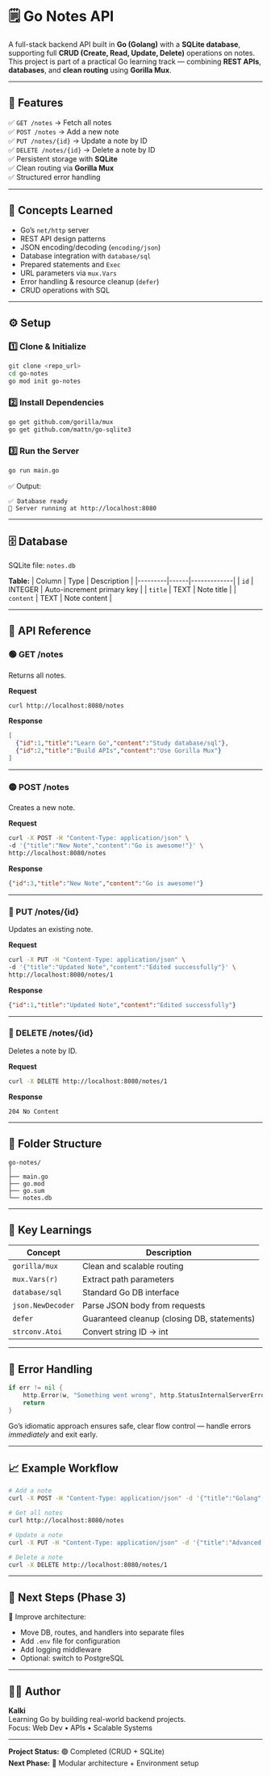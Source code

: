 # 🗒️ Go Notes API

A full-stack backend API built in **Go (Golang)** with a **SQLite database**, supporting full **CRUD (Create, Read, Update, Delete)** operations on notes.  
This project is part of a practical Go learning track — combining **REST APIs**, **databases**, and **clean routing** using **Gorilla Mux**.

---

## 🚀 Features

✅ `GET /notes` → Fetch all notes  
✅ `POST /notes` → Add a new note  
✅ `PUT /notes/{id}` → Update a note by ID  
✅ `DELETE /notes/{id}` → Delete a note by ID  
✅ Persistent storage with **SQLite**  
✅ Clean routing via **Gorilla Mux**  
✅ Structured error handling  

---

## 🧠 Concepts Learned

- Go’s `net/http` server
- REST API design patterns
- JSON encoding/decoding (`encoding/json`)
- Database integration with `database/sql`
- Prepared statements and `Exec`
- URL parameters via `mux.Vars`
- Error handling & resource cleanup (`defer`)
- CRUD operations with SQL

---

## ⚙️ Setup

### 1️⃣ Clone & Initialize

```bash
git clone <repo_url>
cd go-notes
go mod init go-notes
```

### 2️⃣ Install Dependencies

```bash
go get github.com/gorilla/mux
go get github.com/mattn/go-sqlite3
```

### 3️⃣ Run the Server

```bash
go run main.go
```

✅ Output:
```
✅ Database ready
🚀 Server running at http://localhost:8080
```

---

## 🗄️ Database

SQLite file: `notes.db`

**Table:**
| Column | Type | Description |
|---------|------|-------------|
| `id` | INTEGER | Auto-increment primary key |
| `title` | TEXT | Note title |
| `content` | TEXT | Note content |

---

## 🧩 API Reference

### 🟢 GET /notes
Returns all notes.

**Request**
```bash
curl http://localhost:8080/notes
```

**Response**
```json
[
  {"id":1,"title":"Learn Go","content":"Study database/sql"},
  {"id":2,"title":"Build APIs","content":"Use Gorilla Mux"}
]
```

---

### 🟡 POST /notes
Creates a new note.

**Request**
```bash
curl -X POST -H "Content-Type: application/json" \
-d '{"title":"New Note","content":"Go is awesome!"}' \
http://localhost:8080/notes
```

**Response**
```json
{"id":3,"title":"New Note","content":"Go is awesome!"}
```

---

### 🔵 PUT /notes/{id}
Updates an existing note.

**Request**
```bash
curl -X PUT -H "Content-Type: application/json" \
-d '{"title":"Updated Note","content":"Edited successfully"}' \
http://localhost:8080/notes/1
```

**Response**
```json
{"id":1,"title":"Updated Note","content":"Edited successfully"}
```

---

### 🔴 DELETE /notes/{id}
Deletes a note by ID.

**Request**
```bash
curl -X DELETE http://localhost:8080/notes/1
```

**Response**
```
204 No Content
```

---

## 📘 Folder Structure

```
go-notes/
│
├── main.go
├── go.mod
├── go.sum
└── notes.db
```

---

## 🧩 Key Learnings

| Concept | Description |
|----------|--------------|
| `gorilla/mux` | Clean and scalable routing |
| `mux.Vars(r)` | Extract path parameters |
| `database/sql` | Standard Go DB interface |
| `json.NewDecoder` | Parse JSON body from requests |
| `defer` | Guaranteed cleanup (closing DB, statements) |
| `strconv.Atoi` | Convert string ID → int |

---

## 🧱 Error Handling

```go
if err != nil {
    http.Error(w, "Something went wrong", http.StatusInternalServerError)
    return
}
```
Go’s idiomatic approach ensures safe, clear flow control — handle errors *immediately* and exit early.

---

## 📈 Example Workflow

```bash
# Add a note
curl -X POST -H "Content-Type: application/json" -d '{"title":"Golang","content":"Study structs"}' http://localhost:8080/notes

# Get all notes
curl http://localhost:8080/notes

# Update a note
curl -X PUT -H "Content-Type: application/json" -d '{"title":"Advanced Go","content":"Learn mux"}' http://localhost:8080/notes/1

# Delete a note
curl -X DELETE http://localhost:8080/notes/1
```

---

## 🧭 Next Steps (Phase 3)

🚀 Improve architecture:
- Move DB, routes, and handlers into separate files  
- Add `.env` file for configuration  
- Add logging middleware  
- Optional: switch to PostgreSQL  

---

## 👨‍💻 Author
**Kalki**  
Learning Go by building real-world backend projects.  
Focus: Web Dev • APIs • Scalable Systems  

---

**Project Status:** 🟢 Completed (CRUD + SQLite)  
**Next Phase:** 🔵 Modular architecture + Environment setup
